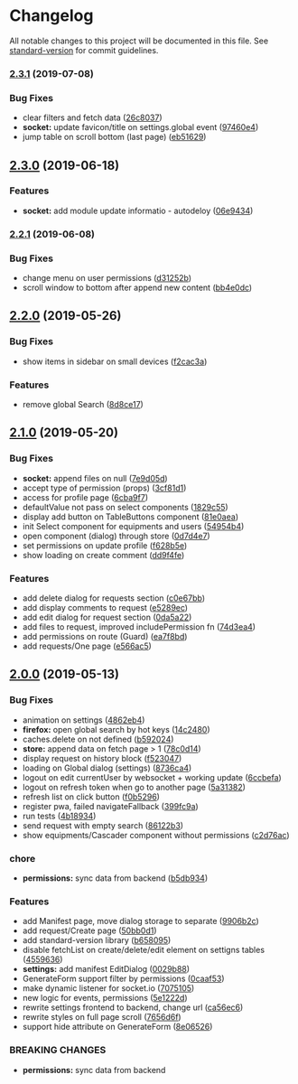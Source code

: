 # Changelog

All notable changes to this project will be documented in this file. See [standard-version](https://github.com/conventional-changelog/standard-version) for commit guidelines.

### [2.3.1](https://github.com/uRepairPC/web/compare/v2.3.0...v2.3.1) (2019-07-08)


### Bug Fixes

* clear filters and fetch data ([26c8037](https://github.com/uRepairPC/web/commit/26c8037))
* **socket:** update favicon/title on settings.global event ([97460e4](https://github.com/uRepairPC/web/commit/97460e4))
* jump table on scroll bottom (last page) ([eb51629](https://github.com/uRepairPC/web/commit/eb51629))



## [2.3.0](https://github.com/uRepairPC/web/compare/v2.2.1...v2.3.0) (2019-06-18)


### Features

* **socket:** add module update informatio - autodeloy ([06e9434](https://github.com/uRepairPC/web/commit/06e9434))



### [2.2.1](https://github.com/uRepairPC/web/compare/v2.2.0...v2.2.1) (2019-06-08)


### Bug Fixes

* change menu on user permissions ([d31252b](https://github.com/uRepairPC/web/commit/d31252b))
* scroll window to bottom after append new content ([bb4e0dc](https://github.com/uRepairPC/web/commit/bb4e0dc))



## [2.2.0](https://github.com/uRepairPC/web/compare/v2.1.0...v2.2.0) (2019-05-26)


### Bug Fixes

* show items in sidebar on small devices ([f2cac3a](https://github.com/uRepairPC/web/commit/f2cac3a))


### Features

* remove global Search ([8d8ce17](https://github.com/uRepairPC/web/commit/8d8ce17))



## [2.1.0](https://github.com/uRepairPC/web/compare/v2.0.0...v2.1.0) (2019-05-20)


### Bug Fixes

* **socket:** append files on null ([7e9d05d](https://github.com/uRepairPC/web/commit/7e9d05d))
* accept type of permission (props) ([3cf81d1](https://github.com/uRepairPC/web/commit/3cf81d1))
* access for profile page ([6cba9f7](https://github.com/uRepairPC/web/commit/6cba9f7))
* defaultValue not pass on select components ([1829c55](https://github.com/uRepairPC/web/commit/1829c55))
* display add button on TableButtons component ([81e0aea](https://github.com/uRepairPC/web/commit/81e0aea))
* init Select component for equipments and users ([54954b4](https://github.com/uRepairPC/web/commit/54954b4))
* open component (dialog) through store ([0d7d4e7](https://github.com/uRepairPC/web/commit/0d7d4e7))
* set permissions on update profile ([f628b5e](https://github.com/uRepairPC/web/commit/f628b5e))
* show loading on create comment ([dd9f4fe](https://github.com/uRepairPC/web/commit/dd9f4fe))


### Features

* add delete dialog for requests section ([c0e67bb](https://github.com/uRepairPC/web/commit/c0e67bb))
* add display comments to request ([e5289ec](https://github.com/uRepairPC/web/commit/e5289ec))
* add edit dialog for request section ([0da5a22](https://github.com/uRepairPC/web/commit/0da5a22))
* add files to request, improved includePermission fn ([74d3ea4](https://github.com/uRepairPC/web/commit/74d3ea4))
* add permissions on route (Guard) ([ea7f8bd](https://github.com/uRepairPC/web/commit/ea7f8bd))
* add requests/One page ([e566ac5](https://github.com/uRepairPC/web/commit/e566ac5))



## [2.0.0](https://github.com/uRepairPC/web/compare/v1.0.1...v2.0.0) (2019-05-13)


### Bug Fixes

* animation on settings ([4862eb4](https://github.com/uRepairPC/web/commit/4862eb4))
* **firefox:** open global search by hot keys ([14c2480](https://github.com/uRepairPC/web/commit/14c2480))
* caches.delete on not defined ([b592024](https://github.com/uRepairPC/web/commit/b592024))
* **store:** append data on fetch page > 1 ([78c0d14](https://github.com/uRepairPC/web/commit/78c0d14))
* display request on history block ([f523047](https://github.com/uRepairPC/web/commit/f523047))
* loading on Global dialog (settings) ([8736ca4](https://github.com/uRepairPC/web/commit/8736ca4))
* logout on edit currentUser by websocket + working update ([6ccbefa](https://github.com/uRepairPC/web/commit/6ccbefa))
* logout on refresh token when go to another page ([5a31382](https://github.com/uRepairPC/web/commit/5a31382))
* refresh list on click button ([f0b5296](https://github.com/uRepairPC/web/commit/f0b5296))
* register pwa, failed navigateFallback ([399fc9a](https://github.com/uRepairPC/web/commit/399fc9a))
* run tests ([4b18934](https://github.com/uRepairPC/web/commit/4b18934))
* send request with empty search ([86122b3](https://github.com/uRepairPC/web/commit/86122b3))
* show equipments/Cascader component without permissions ([c2d76ac](https://github.com/uRepairPC/web/commit/c2d76ac))


### chore

* **permissions:** sync data from backend ([b5db934](https://github.com/uRepairPC/web/commit/b5db934))


### Features

* add Manifest page, move dialog storage to separate ([9906b2c](https://github.com/uRepairPC/web/commit/9906b2c))
* add request/Create page ([50bb0d1](https://github.com/uRepairPC/web/commit/50bb0d1))
* add standard-version library ([b658095](https://github.com/uRepairPC/web/commit/b658095))
* disable fetchList on create/delete/edit element on settigns tables ([4559636](https://github.com/uRepairPC/web/commit/4559636))
* **settings:** add manifest EditDialog ([0029b88](https://github.com/uRepairPC/web/commit/0029b88))
* GenerateForm support filter by permissions ([0caaf53](https://github.com/uRepairPC/web/commit/0caaf53))
* make dynamic listener for socket.io ([7075105](https://github.com/uRepairPC/web/commit/7075105))
* new logic for events, permissions ([5e1222d](https://github.com/uRepairPC/web/commit/5e1222d))
* rewrite settings frontend to backend, change url ([ca56ec6](https://github.com/uRepairPC/web/commit/ca56ec6))
* rewrite styles on full page scroll ([7656d6f](https://github.com/uRepairPC/web/commit/7656d6f))
* support hide attribute on GenerateForm ([8e06526](https://github.com/uRepairPC/web/commit/8e06526))


### BREAKING CHANGES

* **permissions:** sync data from backend
